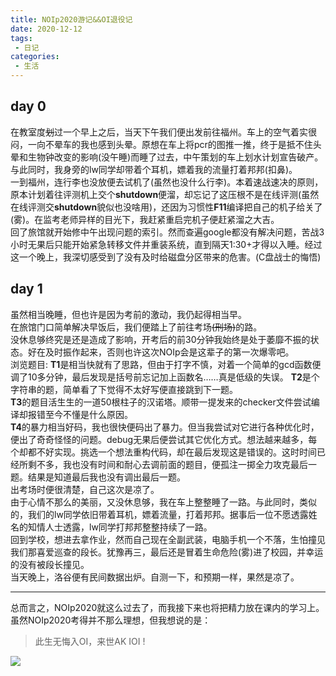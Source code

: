 ```yaml
---
title: NOIp2020游记&&OI退役记
date: 2020-12-12
tags:
 - 日记
categories:
 - 生活
---
```

## day 0
在教室度~~划~~过一个早上之后，当天下午我们便出发前往福州。车上的空气着实很闷，一向不晕车的我也感到头晕。原想在车上将pcr的图推一推，终于是抵不住头晕和生物钟改变的影响(没午睡)而睡了过去，中午策划的车上划水计划宣告破产。与此同时，我身旁的lw同学却带着个耳机，嫖着我的流量打着邦邦(扣鼻)。  
一到福州，连行李也没放便去试机了(虽然也没什么行李)。本着速战速决的原则，原本计划着往评测机上交个**shutdown**便溜，却忘记了这压根不是在线评测(虽然在线评测交**shutdown**貌似也没啥用)，还因为习惯性**F11**编译把自己的机子给关了(雾)。在监考老师异样的目光下，我赶紧重启完机子便赶紧溜之大吉。  
回了旅馆就开始修中午出现问题的索引。然而查遍google都没有解决问题，苦战3小时无果后只能开始紧急转移文件并重装系统，直到隔天1:30+才得以入睡。经过这一个晚上，我深切感受到了没有及时给磁盘分区带来的危害。(C盘战士的悔悟)  
## day 1
虽然相当晚睡，但也许是因为考前的激动，我仍起得相当早。  
在旅馆门口简单解决早饭后，我们便踏上了前往考场~~(刑场)~~的路。  
没休息够终究是还是造成了影响，开考后的前30分钟我始终是处于萎靡不振的状态。好在及时振作起来，否则也许这次NOIp会是这辈子的第一次爆零吧。  
浏览题目:
**T1**是相当快就有了思路，但由于打字不慎，对着一个简单的gcd函数便调了10多分钟，最后发现是括号前忘记加上函数名……真是低级的失误。
**T2**是个字符串的题，简单看了下觉得不太好写便直接跳到下一题。  
**T3**的题目活生生的一道50根柱子的汉诺塔。顺带一提发来的checker文件尝试编译却报错至今不懂是什么原因。  
**T4**的暴力相当好码，我也很快便码出了暴力。但当我尝试对它进行各种优化时，便出了奇奇怪怪的问题。debug无果后便尝试其它优化方式。想法越来越多，每个却都不好实现。挑选一个想法重构代码，却在最后发现这是错误的。这时时间已经所剩不多，我也没有时间和耐心去调前面的题目，便孤注一掷全力攻克最后一题。结果是知道最后我也没有调出最后一题。  
出考场时便很清楚，自己这次是凉了。  
由于心情不那么的美丽，又没休息够，我在车上整整睡了一路。与此同时，类似的，我们的lw同学依旧带着耳机，嫖着流量，打着邦邦。据事后一位不愿透露姓名的知情人士透露，lw同学打邦邦整整持续了一路。  
回到学校，想进去拿作业，然而自己现在全副武装，电脑手机一个不落，生怕撞见我们那喜爱巡查的段长。犹豫再三，最后还是冒着生命危险(雾)进了校园，并幸运的没有被段长撞见。  
当天晚上，洛谷便有民间数据出炉。自测一下，和预期一样，果然是凉了。

---

总而言之，NOIp2020就这么过去了，而我接下来也将把精力放在课内的学习上。  
虽然NOIp2020考得并不那么理想，但我想说的是：
>此生无悔入OI，来世AK IOI !

![](https://pics.shviolet.tk/origin/NOIp2020.jpg)

